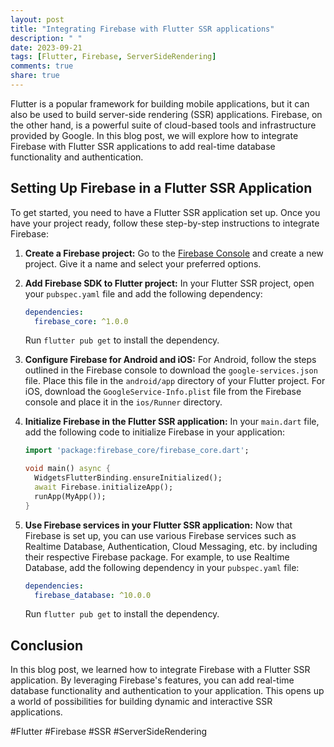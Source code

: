 ```yaml
---
layout: post
title: "Integrating Firebase with Flutter SSR applications"
description: " "
date: 2023-09-21
tags: [Flutter, Firebase, ServerSideRendering]
comments: true
share: true
---
```


Flutter is a popular framework for building mobile applications, but it can also be used to build server-side rendering (SSR) applications. Firebase, on the other hand, is a powerful suite of cloud-based tools and infrastructure provided by Google. In this blog post, we will explore how to integrate Firebase with Flutter SSR applications to add real-time database functionality and authentication.

## Setting Up Firebase in a Flutter SSR Application

To get started, you need to have a Flutter SSR application set up. Once you have your project ready, follow these step-by-step instructions to integrate Firebase:

1. **Create a Firebase project:** Go to the [Firebase Console](https://console.firebase.google.com) and create a new project. Give it a name and select your preferred options.

2. **Add Firebase SDK to Flutter project:** In your Flutter SSR project, open your `pubspec.yaml` file and add the following dependency:
   ```yaml
   dependencies:
     firebase_core: ^1.0.0
   ```
   Run `flutter pub get` to install the dependency.

3. **Configure Firebase for Android and iOS:** For Android, follow the steps outlined in the Firebase console to download the `google-services.json` file. Place this file in the `android/app` directory of your Flutter project. For iOS, download the `GoogleService-Info.plist` file from the Firebase console and place it in the `ios/Runner` directory.

4. **Initialize Firebase in the Flutter SSR application:** In your `main.dart` file, add the following code to initialize Firebase in your application:
   ```dart
   import 'package:firebase_core/firebase_core.dart';

   void main() async {
     WidgetsFlutterBinding.ensureInitialized();
     await Firebase.initializeApp();
     runApp(MyApp());
   }
   ```

5. **Use Firebase services in your Flutter SSR application:** Now that Firebase is set up, you can use various Firebase services such as Realtime Database, Authentication, Cloud Messaging, etc. by including their respective Firebase package. For example, to use Realtime Database, add the following dependency in your `pubspec.yaml` file:
   ```yaml
   dependencies:
     firebase_database: ^10.0.0
   ```
   Run `flutter pub get` to install the dependency.

## Conclusion

In this blog post, we learned how to integrate Firebase with a Flutter SSR application. By leveraging Firebase's features, you can add real-time database functionality and authentication to your application. This opens up a world of possibilities for building dynamic and interactive SSR applications.

#Flutter #Firebase #SSR #ServerSideRendering